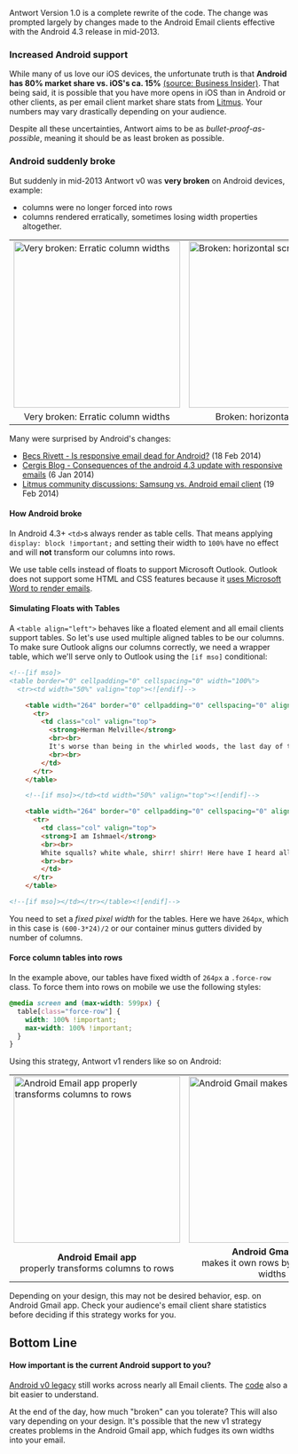 Antwort Version 1.0 is a complete rewrite of the code. The change was prompted largely by changes made to the Android Email clients effective with the Android 4.3 release in mid-2013.

### Increased Android support

While many of us love our iOS devices, the unfortunate truth is that **Android has 80% market share vs. iOS's ca. 15%** [(source: Business Insider)](http://www.businessinsider.com/iphone-v-android-market-share-2014-5). That being said, it is possible that you have more opens in iOS than in Android or other clients, as per email client market share stats from [Litmus](http://emailclientmarketshare.com/). Your numbers may vary drastically depending on your audience.

Despite all these uncertainties, Antwort aims to be as *bullet-proof-as-possible*, meaning it should be as least broken as possible.

### Android suddenly broke

But suddenly in mid-2013 Antwort v0 was **very broken** on Android devices, example:

* columns were no longer forced into rows
* columns rendered erratically, sometimes losing width properties altogether.

<table>
  <tr>
    <td>
      <img src="http://internations.github.io/antwort/images/guide/v0-2col-tds.png" alt="Very broken: Erratic column widths" width="300">
    </td>
    <td>
      <img src="http://internations.github.io/antwort/images/guide/v0-3col-android-email.png" alt="Broken: horizontal scrolling" width="300">
    </td>
  </tr>
  <tr>
    <td align="center">
      Very broken: Erratic column widths
    </td>
    <td align="center">
      Broken: horizontal scrolling
    </td>
  </tr>
</table>

Many were surprised by Android's changes:

- [Becs Rivett - Is responsive email dead for Android?](http://becsrivett.com/responsive-email-dead-android/) (18 Feb 2014)
- <a href="http://blog.cergis.com/posts/18/Consequences+of+the+Android+4.3+update+with+responsive+emails+(Part+1)">Cergis Blog - Consequences of the android 4.3 update with responsive emails</a> (6 Jan 2014)
- [Litmus community discussions: Samsung vs. Android email client](https://litmus.com/community/discussions/38-samsung-vs-android-email-client) (19 Feb 2014)

#### How Android broke

In Android 4.3+ `<td>`s always render as table cells. That means applying `display: block !important;` and setting their width to `100%` have no effect and will **not** transform our columns into rows.

We use table cells instead of floats to support Microsoft Outlook. Outlook does not support some HTML and CSS features because it [uses Microsoft Word to render emails](http://support.microsoft.com/kb/933793).

#### Simulating Floats with Tables

A `<table align="left">` behaves like a floated element and all email clients support tables. So let's use used multiple aligned tables to be our columns. To make sure Outlook aligns our columns correctly, we need a wrapper table, which we'll serve only to Outlook using the `[if mso]` conditional:

```html
<!--[if mso]>
<table border="0" cellpadding="0" cellspacing="0" width="100%">
  <tr><td width="50%" valign="top"><![endif]-->

    <table width="264" border="0" cellpadding="0" cellspacing="0" align="left" class="force-row">
      <tr>
        <td class="col" valign="top">
          <strong>Herman Melville</strong>
          <br><br>
          It's worse than being in the whirled woods, the last day of the year! Who'd go climbing after chestnuts now? But there they go, all cursing, and here I don't.
          <br><br>
        </td>
      </tr>
    </table>

    <!--[if mso]></td><td width="50%" valign="top"><![endif]-->

    <table width="264" border="0" cellpadding="0" cellspacing="0" align="right" class="force-row">
      <tr>
        <td class="col" valign="top">
        <strong>I am Ishmael</strong>
        <br><br>
        White squalls? white whale, shirr! shirr! Here have I heard all their chat just now, and the white whale—shirr! shirr!—but spoken of once! and&hellip;
        <br><br>
        </td>
      </tr>
    </table>

<!--[if mso]></td></tr></table><![endif]-->
```

You need to set a *fixed pixel width* for the tables. Here we have `264px`, which in this case is `(600-3*24)/2` or our container minus gutters divided by number of columns.

#### Force column tables into rows

In the example above, our tables have fixed width of `264px` a `.force-row` class. To force them into rows on mobile we use the following styles:


```css
@media screen and (max-width: 599px) {
  table[class="force-row"] {
    width: 100% !important;
    max-width: 100% !important;
  }
}
```

Using this strategy, Antwort v1 renders like so on Android:

<table>
  <tr>
    <td>
      <img src="http://internations.github.io/antwort/images/guide/v1-3cols-andoird-email.png" alt="Android Email app properly transforms columns to rows" width="300">
    </td>
    <td>
      <img src="http://internations.github.io/antwort/images/guide/v1-3col-anroid-gmail.png" alt="Android Gmail makes it own rows" width="300">
    </td>
  </tr>
  <tr>
    <td align="center">
       <strong>Android Email app</strong><br>properly transforms columns to rows
    </td>
    <td align="center">
      <strong>Android Gmail app</strong><br>makes it own rows by fudging our widths
    </td>
  </tr>
</table>

Depending on your design, this may not be desired behavior, esp. on Android Gmail app. Check your audience's email client share statistics before deciding if this strategy works for you.

## Bottom Line

#### How important is the current Android support to you?

[Android v0 legacy](https://litmus.com/pub/45e64b3) still works across nearly all Email clients. The [code](https://github.com/InterNations/antwort/tree/v0.1.2) also a bit easier to understand.

At the end of the day, how much "broken" can you tolerate? This will also vary depending on your design. It's possible that the new v1 strategy creates problems in the Android Gmail app, which fudges its own widths into your email.
